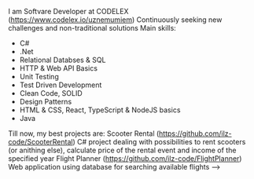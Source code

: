 I am Softvare Developer 
at CODELEX (https://www.codelex.io/uznemumiem)
Continuously seeking new challenges and non-traditional solutions
Main skills:
- C#
- .Net
- Relational Databses & SQL
- HTTP & Web API Basics
- Unit Testing
- Test Driven Development
- Clean Code, SOLID
- Design Patterns
- HTML & CSS, React, TypeScript & NodeJS basics
- Java

Till now, my best projects are:
Scooter Rental (https://github.com/ilz-code/ScooterRental)
      C# project dealing with possibilities to rent scooters (or anithing else), calculate price of the rental event and income of the specified year
Flight Planner (https://github.com/ilz-code/FlightPlanner)
      Web application using database for searching available flights
-->
